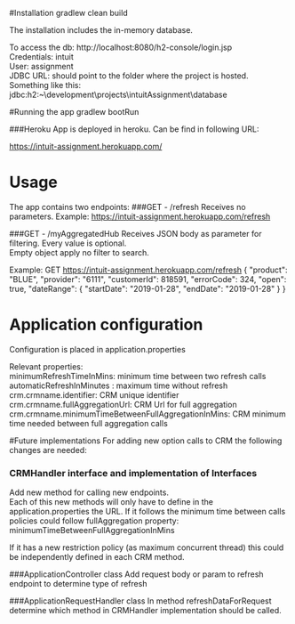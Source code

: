 #Installation
gradlew clean build

The installation includes the in-memory database. 

To access the db:
http://localhost:8080/h2-console/login.jsp <br>
Credentials: intuit<br>
User: assignment<br>
JDBC URL: should point to the folder where the project is hosted. Something like this: jdbc:h2:~\development\projects\intuitAssignment\database

#Running the app
gradlew bootRun

###Heroku
App is deployed in heroku. Can be find in following URL:

https://intuit-assignment.herokuapp.com/

# Usage
The app contains two endpoints:
###GET - /refresh
Receives no parameters. 
Example:
https://intuit-assignment.herokuapp.com/refresh

###GET - /myAggregatedHub
Receives JSON body as parameter for filtering. Every value is optional.
<br>
 Empty object apply no filter to search.

Example:
GET https://intuit-assignment.herokuapp.com/refresh
{
  "product": "BLUE",
  "provider": "6111",
  "customerId": 818591,
  "errorCode": 324,
  "open": true,
  "dateRange": {
    "startDate": "2019-01-28",
    "endDate": "2019-01-28"
  }
}


# Application configuration
Configuration is placed in application.properties

Relevant properties:<br>
minimumRefreshTimeInMins: minimum time between two refresh calls<br>
automaticRefreshInMinutes : maximum time without refresh<br>
crm.crmname.identifier: CRM unique identifier<br>
crm.crmname.fullAggregationUrl: CRM Url for full aggregation<br>
crm.crmname.minimumTimeBetweenFullAggregationInMins: CRM minimum time needed between full aggregation calls<br> 

#Future implementations
For adding new option calls to CRM the following changes are needed:

### CRMHandler interface and implementation of Interfaces 
Add new method for calling new endpoints.<br>
Each of this new methods will only have to define in the application.properties the URL.
If it follows the minimum time between calls policies could follow fullAggregation property: minimumTimeBetweenFullAggregationInMins

If it has a new restriction policy (as maximum concurrent thread) this could be independently defined in each CRM method.

###ApplicationController class
Add request body or param to refresh endpoint to determine type of refresh
 
###ApplicationRequestHandler class
In method refreshDataForRequest determine which method in CRMHandler implementation should be called.
